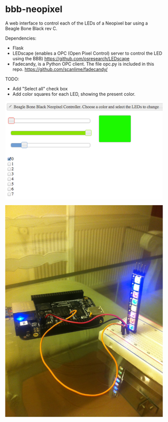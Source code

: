 bbb-neopixel
============

A web interface to control each of the LEDs of a Neopixel bar using a Beagle Bone Black rev C.

Dependencies:

- Flask
- LEDscape (enables a OPC (Open Pixel Control) server to control the LED using the BBB) https://github.com/osresearch/LEDscape
- Fadecandy, is a Python OPC client. The file opc.py is included in this repo. https://github.com/scanlime/fadecandy/

TODO:
- Add "Select all" check box
- Add color squares for each LED, showing the present color.


![Alt text](Neopixel.png?raw=true "Web Interface")

![Alt text](Neopixel_BBB.jpg?raw=true "Hardware")
